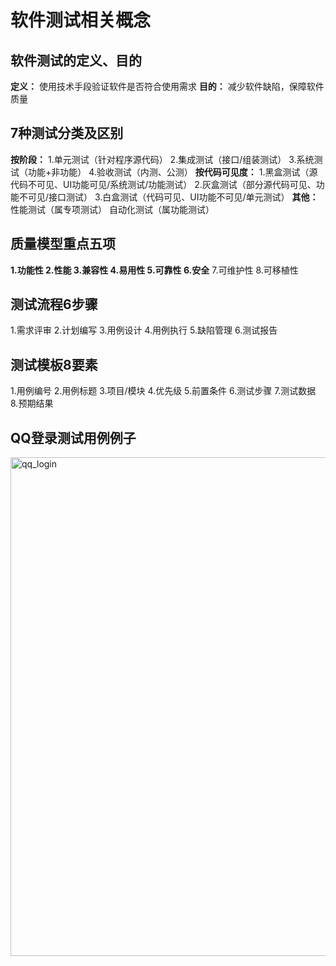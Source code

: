 # 软件测试相关概念
## 软件测试的定义、目的
**定义：**
使用技术手段验证软件是否符合使用需求
**目的：**
减少软件缺陷，保障软件质量
## 7种测试分类及区别
**按阶段：**
1.单元测试（针对程序源代码）
2.集成测试（接口/组装测试）
3.系统测试（功能+非功能）
4.验收测试（内测、公测）
**按代码可见度：**
1.黑盒测试（源代码不可见、UI功能可见/系统测试/功能测试）
2.灰盒测试（部分源代码可见、功能不可见/接口测试）
3.白盒测试（代码可见、UI功能不可见/单元测试）
**其他：**
性能测试（属专项测试）
自动化测试（属功能测试）
## 质量模型重点五项
**1.功能性
2.性能
3.兼容性
4.易用性
5.可靠性
6.安全**
7.可维护性
8.可移植性
## 测试流程6步骤
1.需求评审
2.计划编写
3.用例设计
4.用例执行
5.缺陷管理
6.测试报告
## 测试模板8要素
1.用例编号
2.用例标题
3.项目/模块
4.优先级
5.前置条件
6.测试步骤
7.测试数据
8.预期结果
## QQ登录测试用例例子
<img width="798" alt="qq_login" src="https://github.com/muyuii/muyuii.github.io/assets/79619919/7a73f42e-de09-4c28-b4bf-46ed4c133833">
